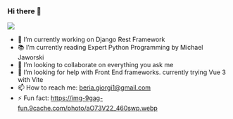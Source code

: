 ### Hi there 👋
![](https://komarev.com/ghpvc/?username=giorgiberia)
- 🔭 I’m currently working on Django Rest Framework
- 📚 I’m currently reading Expert Python Programming by Michael Jaworski
- 👯 I’m looking to collaborate on everything you ask me
- 🤔 I’m looking for help with Front End frameworks. currently trying Vue 3 with Vite
- 📫 How to reach me: beria.giorgi1@gmail.com
- ⚡ Fun fact: https://img-9gag-fun.9cache.com/photo/aO73V22_460swp.webp
